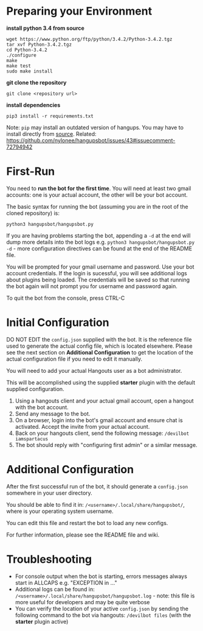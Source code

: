 # Preparing your Environment

**install python 3.4 from source**
```
wget https://www.python.org/ftp/python/3.4.2/Python-3.4.2.tgz
tar xvf Python-3.4.2.tgz
cd Python-3.4.2
./configure
make
make test
sudo make install
```

**git clone the repository**
```
git clone <repository url>
```

**install dependencies**
```
pip3 install -r requirements.txt
```

Note: `pip` may install an outdated version of hangups. You may have to 
  install directly from [source](https://github.com/tdryer/hangups).
  Related: https://github.com/nylonee/hangupsbot/issues/43#issuecomment-72794942

# First-Run

You need to **run the bot for the first time**. You will need at least 
  two gmail accounts: one is your actual account, the other will be your 
  bot account.

The basic syntax for running the bot (assuming you are in the root 
  of the cloned repository) is:
```
python3 hangupsbot/hangupsbot.py
```

If you are having problems starting the bot, appending a `-d` at the
  end will dump more details into the bot logs e.g. 
  `python3 hangupsbot/hangupsbot.py -d` - more configuration 
  directives can be found at the end of the README file.

You will be prompted for your gmail username and password. Use your
  bot account credentials. If the login is sucessful, you will see
  additional logs about plugins being loaded. The credentials will be
  saved so that running the bot again will not prompt you for username
  and password again.

To quit the bot from the console, press CTRL-C

# Initial Configuration

DO NOT EDIT the `config.json` supplied with the bot. It is the 
  reference file used to generate the actual config file, which
  is located elsewhere. Please see the next section on 
  **Additional Configuration** to get the location of the 
  actual configuration file if you need to edit it manually.

You will need to add your actual Hangouts user as a bot administrator.

This will be accomplished using the supplied **starter** plugin with
  the default supplied configuration.

1. Using a hangouts client and your actual gmail account, open a 
   hangout with the bot account.
2. Send any message to the bot.
3. On a browser, login into the bot's gmail account and ensure chat 
   is activated. Accept the invite from your actual account.
4. Back on your hangouts client, send the following message:
   `/devilbot iamspartacus`
5. The bot should reply with "configuring first admin" or a similar
   message.

# Additional Configuration

After the first successful run of the bot, it should generate a 
  `config.json` somewhere in your user directory.

You should be able to find it in: 
  `/<username>/.local/share/hangupsbot/`, where <username> is your
  operating system username.

You can edit this file and restart the bot to load any new configs.

For further information, please see the README file and wiki.

# Troubleshooting

* For console output when the bot is starting, errors messages always
  start in ALLCAPS e.g. "EXCEPTION in ..."
* Additional logs can be found in: 
  `/<username>/.local/share/hangupsbot/hangupsbot.log` - 
  note: this file is more useful for developers and may be quite verbose
* You can verify the location of your active `config.json` by sending
  the following command to the bot via hangouts: `/devilbot files` (with
  the **starter** plugin active)
